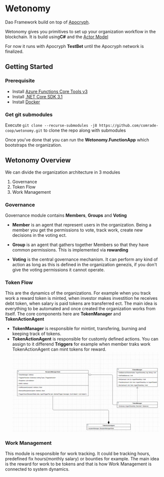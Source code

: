 # Wetonomy
Dao Framework build on top of [Apocryph](https://github.com/comrade-coop/apocryph).

Wetonomy gives you primitives to set up your organization workflow in the blockchain. It is build using**C#** and the [Actor Model](https://en.wikipedia.org/wiki/Actor_model)

For now it runs with Apocryph **TestBet** until the Apocryph network is finalized.

## Getting Started

### Prerequisite
- Install [Azure Functions Core Tools v3](https://docs.microsoft.com/en-us/azure/azure-functions/functions-run-local#v2)
- Install [.NET Core SDK 3.1](https://dotnet.microsoft.com/download/dotnet-core/3.1)
- Install [Docker](https://docs.docker.com/install/)

### Get git submodules
Execute `git clone --recurse-submodules -j8 https://github.com/comrade-coop/wetonomy.git` to clone the repo along with submodules

Once you've done that you can run the **Wetonomy.FunctionApp** which bootstraps the organization.

## Wetonomy Overview
We can divide the organization architecture in 3 modules
1. Governance
2. Token Flow
3. Work Management

### Governance
Governance module contains **Members**, **Groups** and **Voting**
* **Member** is an agent that represent users in the organization. Being a member you get the permissions to vote, track work, create new decisions in the voting ect.

* **Group** is an agent that gathers together Members so that they have common permissions. This is implemented via **rowarding**

* **Voting** is the central governance mechanism. It can perform any kind of action as long as this is defined in the organization genezis, if you don't give the voting permissions it cannot operate.

### Token Flow
This are the dynamics of the organizations. For example when you track work a reward token is minted, when investor makes investition he receives debt token, when salary is paid tokens are transferred ect.
The main idea is everything to be automated and once created the organization works from itself.
The core components here are **TokenManager** and **TokenActionAgent**
* **TokenManager** is responsible for mintint, transfering, burning and keeping track of tokens.
* **TokenActionAgent** is responsible for customly defined actions. You can assign to it differend **Triggers** for example when member traks work TokenActionAgent can mint tokens for reward.
![alt text](https://github.com/comrade-coop/wetonomy/blob/master/docs/TokenFlow.png "Token Flow Diagram")

### Work Management
This module is responsible for work tracking. It could be tracking hours, predefined fix hours(monthly salary) or bounties for example. The main idea is the reward for work to be tokens and that is how Work Management is connected to system dynamics.

